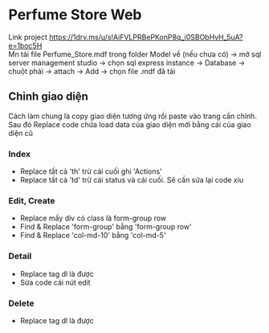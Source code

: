 # Perfume Store Web
Link project https://1drv.ms/u/s!AiFVLPRBePKonP8q_i0SBObHvH_5uA?e=1boc5H \
Mn tải file Perfume_Store.mdf trong folder Model về (nếu chưa có) -> mở sql server management studio -> chọn sql express instance -> Database -> chuột phải -> attach -> Add -> chọn file .mdf đã tải 
## Chỉnh giao diện
Cách làm chung là copy giao diện tương ứng rồi paste vào trang cần chỉnh. Sau đó Replace code chứa load data của giao diện mới bằng cái của giao diện cũ
### Index 
- Replace tất cả 'th' trừ cái cuối ghi 'Actions'
- Replace tất cả 'td' trừ cái status và cái cuối. Sẽ cần sửa lại code xíu
### Edit, Create
- Replace mấy div có class là form-group row
- Find & Replace 'form-group' bằng 'form-group row'
- Find & Replace 'col-md-10' bằng 'col-md-5'
### Detail 
- Replace tag dl là được
- Sửa code cái nút edit
### Delete 
- Replace tag dl là được
